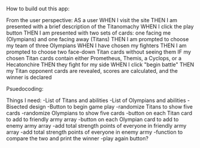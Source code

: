 How to build out this app:

From the user perspective: 
AS a user
WHEN I visit the site
THEN I am presented with a brief description of the Titanomachy 
WHEN I click the play button
THEN I am presented with two sets of cards: one facing me (Olympians) and one facing away (Titans)
THEN I am prompted to choose my team of three Olympians
WHEN I have chosen my fighters
THEN I am prompted to choose two face-down Titan cards without seeing them
IF my chosen Titan cards contain either Prometheus, Themis, a Cyclops, or a Hecatonchire
THEN they fight for my side
WHEN I click "begin battle"
THEN my Titan opponent cards are revealed, scores are calculated, and the winner is declared

Psuedocoding: 

Things I need:
-List of Titans and abilities
-List of Olympians and abilities
-Bisected design
-Button to begin game play
-randomize Titans to show five cards
-randomize Olympians to show five cards
-button on each Titan card to add to friendly army array
-button on each Olympian card to add to enemy army array
-add total strength points of everyone in friendly army array
-add total strength points of everyone in enemy army 
-function to compare the two and print the winner
-play again button? 
